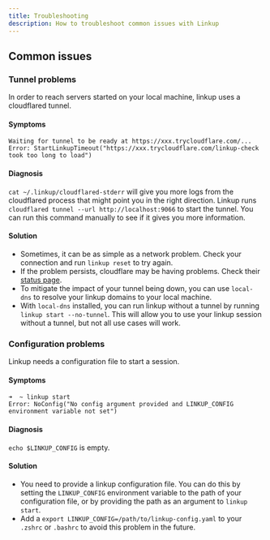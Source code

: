 ```yaml
---
title: Troubleshooting
description: How to troubleshoot common issues with Linkup
---
```


## Common issues

### Tunnel problems

In order to reach servers started on your local machine, linkup uses a cloudflared tunnel.

#### Symptoms

```
Waiting for tunnel to be ready at https://xxx.trycloudflare.com/...
Error: StartLinkupTimeout("https://xxx.trycloudflare.com/linkup-check took too long to load")
```

#### Diagnosis

`cat ~/.linkup/cloudflared-stderr` will give you more logs from the cloudflared process that might point you in the right direction.
Linkup runs `cloudflared tunnel --url http://localhost:9066` to start the tunnel. You can run this command manually to see if it gives you more information.

#### Solution

- Sometimes, it can be as simple as a network problem. Check your connection and run `linkup reset` to try again.
- If the problem persists, cloudflare may be having problems. Check their [status page](https://www.cloudflarestatus.com/).
- To mitigate the impact of your tunnel being down, you can use `local-dns` to resolve your linkup domains to your local machine.
- With `local-dns` installed, you can run linkup without a tunnel by running `linkup start --no-tunnel`. This will allow you to use your linkup session without a tunnel, but not all use cases will work.

### Configuration problems

Linkup needs a configuration file to start a session.

#### Symptoms

```
➜  ~ linkup start
Error: NoConfig("No config argument provided and LINKUP_CONFIG environment variable not set")
```

#### Diagnosis

`echo $LINKUP_CONFIG` is empty.

#### Solution

- You need to provide a linkup configuration file. You can do this by setting the `LINKUP_CONFIG` environment variable to the path of your configuration file, or by providing the path as an argument to `linkup start`.
- Add a `export LINKUP_CONFIG=/path/to/linkup-config.yaml` to your `.zshrc` or `.bashrc` to avoid this problem in the future.
